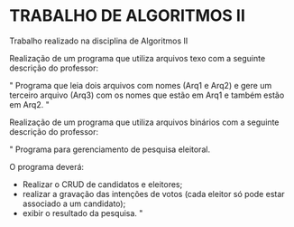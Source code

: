 # TRABALHO DE ALGORITMOS II
Trabalho realizado na disciplina de Algoritmos II

Realização de um programa que utiliza arquivos texo com a seguinte descrição do professor:

"
Programa que leia dois arquivos com nomes (Arq1 e
Arq2) e gere um terceiro arquivo (Arq3) com os
nomes que estão em Arq1 e também estão em Arq2.
"

Realização de um programa que utiliza arquivos binários com a seguinte descrição do professor:

"
Programa para gerenciamento de pesquisa eleitoral. 

O programa deverá: 
- Realizar o CRUD de candidatos e eleitores;
- realizar a gravação das intenções de votos (cada eleitor só pode estar associado a um candidato);
- exibir o resultado da pesquisa.
"
